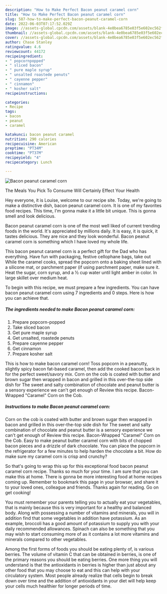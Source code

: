```yaml
---
description: "How to Make Perfect Bacon peanut caramel corn"
title: "How to Make Perfect Bacon peanut caramel corn"
slug: 587-how-to-make-perfect-bacon-peanut-caramel-corn
date: 2022-06-03T07:17:52.029Z
image: //assets-global.cpcdn.com/assets/blank-4e0bea6785e03f5e602ec562f230caae08da540cada707380b4fe1bbebba43da.png
thumbnail: //assets-global.cpcdn.com/assets/blank-4e0bea6785e03f5e602ec562f230caae08da540cada707380b4fe1bbebba43da.png
cover: //assets-global.cpcdn.com/assets/blank-4e0bea6785e03f5e602ec562f230caae08da540cada707380b4fe1bbebba43da.png
author: Chase Stanley
ratingvalue: 4.6
reviewcount: 44172
recipeingredient:
- " popcornpopped"
- " sliced bacon"
- " pure maple syrup"
- " unsalted roastede penuts"
- " cayenne pepper"
- " cinnamon"
- " kosher salt"
recipeinstructions:

categories:
- Recipe
tags:
- bacon
- peanut
- caramel

katakunci: bacon peanut caramel 
nutrition: 290 calories
recipecuisine: American
preptime: "PT34M"
cooktime: "PT37M"
recipeyield: "4"
recipecategory: Lunch

---
```



![Bacon peanut caramel corn](//assets-global.cpcdn.com/assets/blank-4e0bea6785e03f5e602ec562f230caae08da540cada707380b4fe1bbebba43da.png)

The Meals You Pick To Consume Will Certainly Effect Your Health

Hey everyone, it is Louise, welcome to our recipe site. Today, we're going to make a distinctive dish, bacon peanut caramel corn. It is one of my favorites food recipes. This time, I'm gonna make it a little bit unique. This is gonna smell and look delicious.

Bacon peanut caramel corn is one of the most well liked of current trending foods in the world. It's appreciated by millions daily. It is easy, it is quick, it tastes delicious. They are nice and they look wonderful. Bacon peanut caramel corn is something which I have loved my whole life.

This bacon peanut caramel corn is a perfect gift for the Dad who has everything. Have fun with packaging, festive cellophane bags, take out While the caramel cooks, spread the popcorn onto a baking sheet lined with a silicone mat, or parchment paper (if using parchment paper, make sure it. Heat the sugar, corn syrup, and a ½ cup water until light amber in color. In large skillet over medium heat.


To begin with this recipe, we must prepare a few ingredients. You can have bacon peanut caramel corn using 7 ingredients and 0 steps. Here is how you can achieve that.

<!--inarticleads1-->

##### The ingredients needed to make Bacon peanut caramel corn:

1. Prepare  popcorn-popped
1. Take  sliced bacon
1. Get  pure maple syrup
1. Get  unsalted, roastede penuts
1. Prepare  cayenne pepper
1. Get  cinnamon
1. Prepare  kosher salt


This is how to make bacon caramel corn! Toss popcorn in a peanutty, slightly spicy bacon fat-based caramel, then add the cooked bacon back in for the perfect sweet/savory mix. Corn on the cob is coated with butter and brown sugar then wrapped in bacon and grilled in this over-the-top side dish for The sweet and salty combination of chocolate and peanut butter is a sensory experience we can&#39;t get enough of Review this recipe. Bacon-Wrapped &#34;Caramel&#34; Corn on the Cob. 

<!--inarticleads2-->

##### Instructions to make Bacon peanut caramel corn:



Corn on the cob is coated with butter and brown sugar then wrapped in bacon and grilled in this over-the-top side dish for The sweet and salty combination of chocolate and peanut butter is a sensory experience we can&#39;t get enough of Review this recipe. Bacon-Wrapped &#34;Caramel&#34; Corn on the Cob. Easy to make peanut butter caramel corn with bits of chopped bacon pieces and a drizzle of dark chocolate. You can place the popcorn in the refrigerator for a few minutes to help harden the chocolate a bit. How do make sure my caramel corn is crisp and crunchy? 

So that's going to wrap this up for this exceptional food bacon peanut caramel corn recipe. Thanks so much for your time. I am sure that you can make this at home. There is gonna be more interesting food at home recipes coming up. Remember to bookmark this page in your browser, and share it to your loved ones, colleague and friends. Thanks again for reading. Go on get cooking!

You must remember your parents telling you to actually eat your vegetables, that is mainly because this is very important for a healthy and balanced body. Along with possessing a number of vitamins and minerals, you will in addition find that some vegetables in addition have potassium. As an example, broccoli has a good amount of potassium to supply you with your daily recommended allowances. Spinach can also be something that you may wish to start consuming more of as it contains a lot more vitamins and minerals compared to other vegetables.

Among the first forms of foods you should be eating plenty of, is various berries. The volume of vitamin C that can be obtained in berries, is one of the primary reasons you should be eating berries. One more thing you will understand is that the antioxidants in berries is higher than just about any other food that you may choose to eat and this can help with your circulatory system. Most people already realize that cells begin to break down over time and the addition of antioxidants in your diet will help keep your cells much healthier for longer periods of time.
